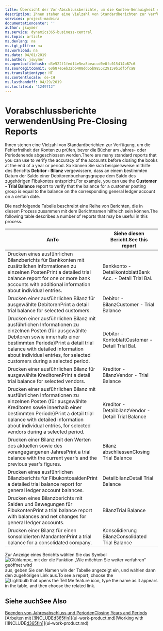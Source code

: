 ```yaml
---
title: Übersicht der Vor-Abschlussberichte, um die Konten-Genauigkeit sicherzustellen| Microsoft Docs
description: Ihnen stehen eine Vielzahl von Standardberichten zur Verfügung, um die Fehlerfreiheit der Konten zu prüfen, bevor die Bücher am Jahres- oder Periodenende abgeschlossen werden.
services: project-madeira
documentationcenter: ''
author: jswymer
ms.service: dynamics365-business-central
ms.topic: article
ms.devlang: na
ms.tgt_pltfrm: na
ms.workload: na
ms.date: 04/01/2019
ms.author: jswymer
ms.openlocfilehash: d3e522f1fedf4e5ea5beaccd0e0fc015414b87c6
ms.sourcegitcommit: 60b87e5eb32bb408dd65b9855c29159b1dfbfca8
ms.translationtype: HT
ms.contentlocale: de-CH
ms.lasthandoff: 04/29/2019
ms.locfileid: "1249712"
---
```

# <a name="using-pre-closing-reports"></a><span data-ttu-id="c7bd9-103">Vorabschlussberichte verwenden</span><span class="sxs-lookup"><span data-stu-id="c7bd9-103">Using Pre-Closing Reports</span></span>
<span data-ttu-id="c7bd9-104">Ihnen stehen eine Vielzahl von Standardberichten zur Verfügung, um die Fehlerfreiheit der Konten zu prüfen, bevor die Bücher am Jahres- oder Periodenende abgeschlossen werden.</span><span class="sxs-lookup"><span data-stu-id="c7bd9-104">There are many standard reports that you can use to verify the accuracy of the accounts before closing the books at the end of a year or period.</span></span> <span data-ttu-id="c7bd9-105">So können Sie sich beispielsweise mithilfe des Berichts **Debitor - Bilanz** vergewissern, dass an einem bestimmten Datum der Saldo einer Debitorenbuchungsgruppe dem Saldo des zugehörigen Fibukontos entspricht.</span><span class="sxs-lookup"><span data-stu-id="c7bd9-105">For example, you can use the **Customer - Trial Balance** report to verify that the balance for a customer posting group is equal to the balance on the corresponding general ledger account on a certain date.</span></span>

<span data-ttu-id="c7bd9-106">Die nachfolgende Tabelle beschreibt eine Reihe von Berichten, die in diesem Prozess zusammen mit dem Berichtnamen hilfreich sein können.</span><span class="sxs-lookup"><span data-stu-id="c7bd9-106">The following table describes a number of reports that may be useful in this process.</span></span>

| <span data-ttu-id="c7bd9-107">An</span><span class="sxs-lookup"><span data-stu-id="c7bd9-107">To</span></span> | <span data-ttu-id="c7bd9-108">Siehe diesen Bericht.</span><span class="sxs-lookup"><span data-stu-id="c7bd9-108">See this report</span></span> |
| --- | --- |
| <span data-ttu-id="c7bd9-109">Drucken eines ausführlichen Bilanzberichts für Bankkonten mit zusätzlichen Informationen zu einzelnen Posten</span><span class="sxs-lookup"><span data-stu-id="c7bd9-109">Print a detailed trial balance report for one or more bank accounts with additional information about individual entries.</span></span> |<span data-ttu-id="c7bd9-110">Bankkonto - Detailkontoblatt</span><span class="sxs-lookup"><span data-stu-id="c7bd9-110">Bank Acc. - Detail Trial Bal.</span></span> |
| <span data-ttu-id="c7bd9-111">Drucken einer ausführlichen Bilanz für ausgewählte Debitoren</span><span class="sxs-lookup"><span data-stu-id="c7bd9-111">Print a detail trial balance for selected customers.</span></span> |<span data-ttu-id="c7bd9-112">Debitor - Bilanz</span><span class="sxs-lookup"><span data-stu-id="c7bd9-112">Customer - Trial Balance</span></span> |
| <span data-ttu-id="c7bd9-113">Drucken einer ausführlichen Bilanz mit ausführlichen Informationen zu einzelnen Posten (für ausgewählte Debitoren sowie innerhalb einer bestimmten Periode)</span><span class="sxs-lookup"><span data-stu-id="c7bd9-113">Print a detail trial balance with detailed information about individual entries, for selected customers during a selected period.</span></span> |<span data-ttu-id="c7bd9-114">Debitor - Kontoblatt</span><span class="sxs-lookup"><span data-stu-id="c7bd9-114">Customer - Detail Trial Bal.</span></span> |
| <span data-ttu-id="c7bd9-115">Drucken einer ausführlichen Bilanz für ausgewählte Kreditoren</span><span class="sxs-lookup"><span data-stu-id="c7bd9-115">Print a detail trial balance for selected vendors.</span></span> |<span data-ttu-id="c7bd9-116">Kreditor - Bilanz</span><span class="sxs-lookup"><span data-stu-id="c7bd9-116">Vendor - Trial Balance</span></span> |
| <span data-ttu-id="c7bd9-117">Drucken einer ausführlichen Bilanz mit ausführlichen Informationen zu einzelnen Posten (für ausgewählte Kreditoren sowie innerhalb einer bestimmten Periode)</span><span class="sxs-lookup"><span data-stu-id="c7bd9-117">Print a detail trial balance with detailed information about individual entries, for selected vendors during a selected period.</span></span> |<span data-ttu-id="c7bd9-118">Kreditor - Detailbilanz</span><span class="sxs-lookup"><span data-stu-id="c7bd9-118">Vendor - Detail Trial Balance</span></span> |
| <span data-ttu-id="c7bd9-119">Drucken einer Bilanz mit den Werten des aktuellen sowie des vorangegangenen Jahres</span><span class="sxs-lookup"><span data-stu-id="c7bd9-119">Print a trial balance with the current year's and the previous year's figures.</span></span> |<span data-ttu-id="c7bd9-120">Bilanz abschliessen</span><span class="sxs-lookup"><span data-stu-id="c7bd9-120">Closing Trial Balance</span></span> |
| <span data-ttu-id="c7bd9-121">Drucken eines ausführlichen Bilanzberichts für Fibukontosalden</span><span class="sxs-lookup"><span data-stu-id="c7bd9-121">Print a detailed trial balance report for general ledger account balances.</span></span> |<span data-ttu-id="c7bd9-122">Detailbilanz</span><span class="sxs-lookup"><span data-stu-id="c7bd9-122">Detail Trial Balance</span></span> |
| <span data-ttu-id="c7bd9-123">Drucken eines Bilanzberichts mit Salden und Bewegungen für Fibukonten</span><span class="sxs-lookup"><span data-stu-id="c7bd9-123">Print a trial balance report with balances and net changes for general ledger accounts.</span></span> |<span data-ttu-id="c7bd9-124">Bilanz</span><span class="sxs-lookup"><span data-stu-id="c7bd9-124">Trial Balance</span></span> |
| <span data-ttu-id="c7bd9-125">Drucken einer Bilanz für einen konsolidierten Mandanten</span><span class="sxs-lookup"><span data-stu-id="c7bd9-125">Print a trial balance for a consolidated company.</span></span> |<span data-ttu-id="c7bd9-126">Konsolidierung Bilanz</span><span class="sxs-lookup"><span data-stu-id="c7bd9-126">Consolidated Trial Balance</span></span> |

<span data-ttu-id="c7bd9-127">Zur Anzeige eines Berichts wählen Sie das Symbol ![Glühlampe, mit der die Funktion „Wie möchten Sie weiter verfahren“ geöffnet wird](media/ui-search/search_small.png "Wie möchten Sie weiter verfahren?") aus, geben Sie den Namen win der Tabelle angezeigt ein, und wählen dann den zugehörigen Link aus.</span><span class="sxs-lookup"><span data-stu-id="c7bd9-127">To see a report, choose the ![Lightbulb that opens the Tell Me feature](media/ui-search/search_small.png "Tell me what you want to do") icon, type the name as it appears in the table, and then choose the related link.</span></span>

## <a name="see-also"></a><span data-ttu-id="c7bd9-128">Siehe auch</span><span class="sxs-lookup"><span data-stu-id="c7bd9-128">See Also</span></span>
[<span data-ttu-id="c7bd9-129">Beenden von Jahresabschluss und Perioden</span><span class="sxs-lookup"><span data-stu-id="c7bd9-129">Closing Years and Periods</span></span>](year-close-years-periods.md)  
<span data-ttu-id="c7bd9-130">[Arbeiten mit [!INCLUDE[d365fin](includes/d365fin_md.md)]](ui-work-product.md)</span><span class="sxs-lookup"><span data-stu-id="c7bd9-130">[Working with [!INCLUDE[d365fin](includes/d365fin_md.md)]](ui-work-product.md)</span></span>

